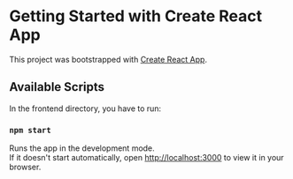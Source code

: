 # Getting Started with Create React App

This project was bootstrapped with [Create React App](https://github.com/facebook/create-react-app).

## Available Scripts

In the frontend directory, you have to run:

### `npm start`

Runs the app in the development mode.\
If it doesn't start automatically, open [http://localhost:3000](http://localhost:3000) to view it in your browser.
